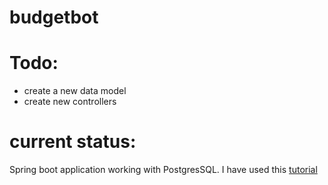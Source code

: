 # budgetbot

# Todo:
- create a new data model
- create new controllers

# current status:
Spring boot application working with PostgresSQL.
I have used this [tutorial](https://www.callicoder.com/spring-boot-jpa-hibernate-postgresql-restful-crud-api-example/ "Spring Boot, PostgreSQL, JPA, Hibernate RESTful CRUD API Example")
